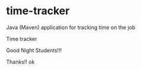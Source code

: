 # time-tracker
Java (Maven) application for tracking time on the job

Time tracker

Good Night Students!!!

Thanks!! ok
